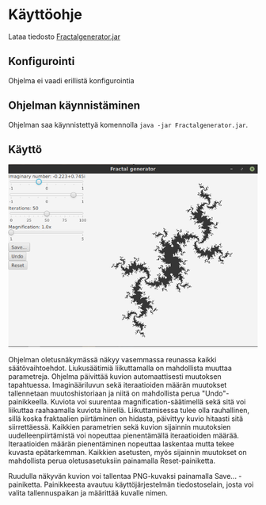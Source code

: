 # Käyttöohje

Lataa tiedosto [Fractalgenerator.jar](https://github.com/tuomoart/ot-harjoitustyo/releases/tag/loppupalautus)

## Konfigurointi

Ohjelma ei vaadi erillistä konfigurointia


## Ohjelman käynnistäminen

Ohjelman saa käynnistettyä komennolla `java -jar Fractalgenerator.jar`.


## Käyttö

![](https://github.com/tuomoart/ot-harjoitustyo/blob/master/dokumentointi/kuvat/primary.png?raw=true)

Ohjelman oletusnäkymässä näkyy vasemmassa reunassa kaikki säätövaihtoehdot. Liukusäätimiä liikuttamalla on mahdollista muuttaa parametreja. Ohjelma päivittää kuvion automaattisesti muutoksen tapahtuessa. Imaginääriluvun sekä iteraatioiden määrän muutokset tallennetaan muutoshistoriaan ja niitä on mahdollista perua "Undo"-painikkeella. Kuviota voi suurentaa magnification-säätimellä sekä sitä voi liikuttaa raahaamalla kuviota hiirellä. Liikuttamisessa tulee olla rauhallinen, sillä koska fraktaalien piirtäminen on hidasta, päivittyy kuvio hitaasti sitä siirrettäessä. Kaikkien parametrien sekä kuvion sijainnin muutoksien uudelleenpiirtämistä voi nopeuttaa pienentämällä iteraatioiden määrää. Iteraatioiden määrän pienentäminen nopeuttaa laskentaa mutta tekee kuvasta epätarkemman. Kaikkien asetusten, myös sijainnin muutokset on mahdollista perua oletusasetuksiin painamalla Reset-painiketta.

Ruudulla näkyvän kuvion voi tallentaa PNG-kuvaksi painamalla Save... -painiketta. Painikkeesta avautuu käyttöjärjestelmän tiedostoselain, josta voi valita tallennuspaikan ja määrittää kuvalle nimen.
